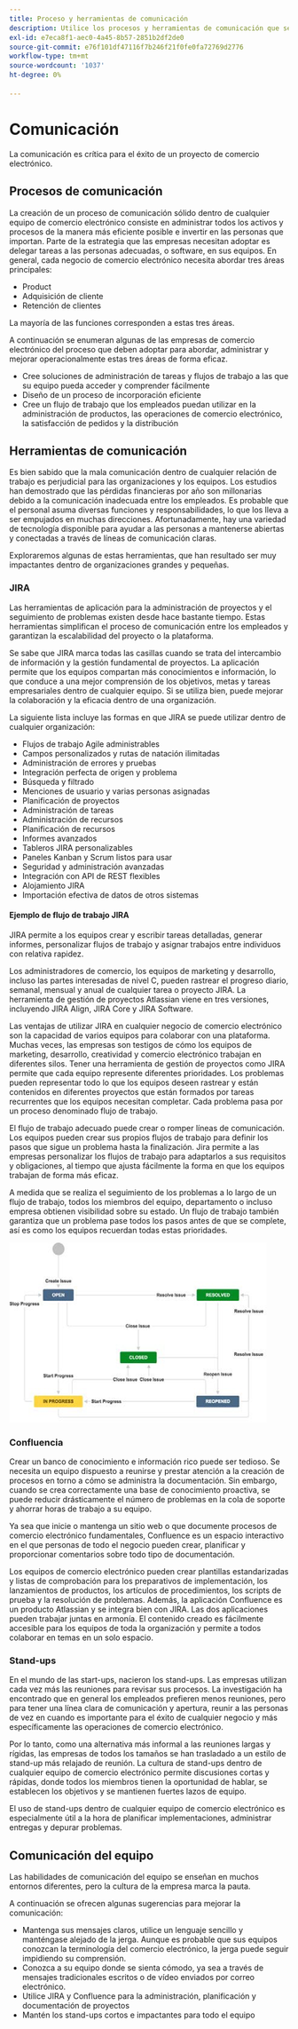 ```yaml
---
title: Proceso y herramientas de comunicación
description: Utilice los procesos y herramientas de comunicación que se adapten a las necesidades de su equipo de comercio electrónico.
exl-id: e7eca8f1-aec0-4a45-8b57-2851b2df2de0
source-git-commit: e76f101df47116f7b246f21f0fe0fa72769d2776
workflow-type: tm+mt
source-wordcount: '1037'
ht-degree: 0%

---
```


# Comunicación

La comunicación es crítica para el éxito de un proyecto de comercio electrónico.

## Procesos de comunicación

La creación de un proceso de comunicación sólido dentro de cualquier equipo de comercio electrónico consiste en administrar todos los activos y procesos de la manera más eficiente posible e invertir en las personas que importan. Parte de la estrategia que las empresas necesitan adoptar es delegar tareas a las personas adecuadas, o software, en sus equipos. En general, cada negocio de comercio electrónico necesita abordar tres áreas principales:

- Product
- Adquisición de cliente
- Retención de clientes

La mayoría de las funciones corresponden a estas tres áreas.

A continuación se enumeran algunas de las empresas de comercio electrónico del proceso que deben adoptar para abordar, administrar y mejorar operacionalmente estas tres áreas de forma eficaz.

- Cree soluciones de administración de tareas y flujos de trabajo a las que su equipo pueda acceder y comprender fácilmente
- Diseño de un proceso de incorporación eficiente
- Cree un flujo de trabajo que los empleados puedan utilizar en la administración de productos, las operaciones de comercio electrónico, la satisfacción de pedidos y la distribución

## Herramientas de comunicación

Es bien sabido que la mala comunicación dentro de cualquier relación de trabajo es perjudicial para las organizaciones y los equipos. Los estudios han demostrado que las pérdidas financieras por año son millonarias debido a la comunicación inadecuada entre los empleados. Es probable que el personal asuma diversas funciones y responsabilidades, lo que los lleva a ser empujados en muchas direcciones. Afortunadamente, hay una variedad de tecnología disponible para ayudar a las personas a mantenerse abiertas y conectadas a través de líneas de comunicación claras.

Exploraremos algunas de estas herramientas, que han resultado ser muy impactantes dentro de organizaciones grandes y pequeñas.

### JIRA

Las herramientas de aplicación para la administración de proyectos y el seguimiento de problemas existen desde hace bastante tiempo. Estas herramientas simplifican el proceso de comunicación entre los empleados y garantizan la escalabilidad del proyecto o la plataforma.

Se sabe que JIRA marca todas las casillas cuando se trata del intercambio de información y la gestión fundamental de proyectos. La aplicación permite que los equipos compartan más conocimientos e información, lo que conduce a una mejor comprensión de los objetivos, metas y tareas empresariales dentro de cualquier equipo. Si se utiliza bien, puede mejorar la colaboración y la eficacia dentro de una organización.

La siguiente lista incluye las formas en que JIRA se puede utilizar dentro de cualquier organización:

- Flujos de trabajo Agile administrables
- Campos personalizados y rutas de natación ilimitadas
- Administración de errores y pruebas
- Integración perfecta de origen y problema
- Búsqueda y filtrado
- Menciones de usuario y varias personas asignadas
- Planificación de proyectos
- Administración de tareas
- Administración de recursos
- Planificación de recursos
- Informes avanzados
- Tableros JIRA personalizables
- Paneles Kanban y Scrum listos para usar
- Seguridad y administración avanzadas
- Integración con API de REST flexibles
- Alojamiento JIRA
- Importación efectiva de datos de otros sistemas

#### Ejemplo de flujo de trabajo JIRA

JIRA permite a los equipos crear y escribir tareas detalladas, generar informes, personalizar flujos de trabajo y asignar trabajos entre individuos con relativa rapidez.

Los administradores de comercio, los equipos de marketing y desarrollo, incluso las partes interesadas de nivel C, pueden rastrear el progreso diario, semanal, mensual y anual de cualquier tarea o proyecto JIRA. La herramienta de gestión de proyectos Atlassian viene en tres versiones, incluyendo JIRA Align, JIRA Core y JIRA Software.

Las ventajas de utilizar JIRA en cualquier negocio de comercio electrónico son la capacidad de varios equipos para colaborar con una plataforma. Muchas veces, las empresas son testigos de cómo los equipos de marketing, desarrollo, creatividad y comercio electrónico trabajan en diferentes silos. Tener una herramienta de gestión de proyectos como JIRA permite que cada equipo represente diferentes prioridades. Los problemas pueden representar todo lo que los equipos deseen rastrear y están contenidos en diferentes proyectos que están formados por tareas recurrentes que los equipos necesitan completar. Cada problema pasa por un proceso denominado flujo de trabajo.

El flujo de trabajo adecuado puede crear o romper líneas de comunicación. Los equipos pueden crear sus propios flujos de trabajo para definir los pasos que sigue un problema hasta la finalización. Jira permite a las empresas personalizar los flujos de trabajo para adaptarlos a sus requisitos y obligaciones, al tiempo que ajusta fácilmente la forma en que los equipos trabajan de forma más eficaz.

A medida que se realiza el seguimiento de los problemas a lo largo de un flujo de trabajo, todos los miembros del equipo, departamento o incluso empresa obtienen visibilidad sobre su estado. Un flujo de trabajo también garantiza que un problema pase todos los pasos antes de que se complete, así es como los equipos recuerdan todas estas prioridades.

![Diagrama de ejemplo del flujo de trabajo JIRA](../../assets/playbooks/jira-workflow-example.png)

### Confluencia

Crear un banco de conocimiento e información rico puede ser tedioso. Se necesita un equipo dispuesto a reunirse y prestar atención a la creación de procesos en torno a cómo se administra la documentación. Sin embargo, cuando se crea correctamente una base de conocimiento proactiva, se puede reducir drásticamente el número de problemas en la cola de soporte y ahorrar horas de trabajo a su equipo.

Ya sea que inicie o mantenga un sitio web o que documente procesos de comercio electrónico fundamentales, Confluence es un espacio interactivo en el que personas de todo el negocio pueden crear, planificar y proporcionar comentarios sobre todo tipo de documentación.

Los equipos de comercio electrónico pueden crear plantillas estandarizadas y listas de comprobación para los preparativos de implementación, los lanzamientos de productos, los artículos de procedimientos, los scripts de prueba y la resolución de problemas. Además, la aplicación Confluence es un producto Atlassian y se integra bien con JIRA. Las dos aplicaciones pueden trabajar juntas en armonía. El contenido creado es fácilmente accesible para los equipos de toda la organización y permite a todos colaborar en temas en un solo espacio.

### Stand-ups

En el mundo de las start-ups, nacieron los stand-ups. Las empresas utilizan cada vez más las reuniones para revisar sus procesos. La investigación ha encontrado que en general los empleados prefieren menos reuniones, pero para tener una línea clara de comunicación y apertura, reunir a las personas de vez en cuando es importante para el éxito de cualquier negocio y más específicamente las operaciones de comercio electrónico.

Por lo tanto, como una alternativa más informal a las reuniones largas y rígidas, las empresas de todos los tamaños se han trasladado a un estilo de stand-up más relajado de reunión. La cultura de stand-ups dentro de cualquier equipo de comercio electrónico permite discusiones cortas y rápidas, donde todos los miembros tienen la oportunidad de hablar, se establecen los objetivos y se mantienen fuertes lazos de equipo.

El uso de stand-ups dentro de cualquier equipo de comercio electrónico es especialmente útil a la hora de planificar implementaciones, administrar entregas y depurar problemas.

## Comunicación del equipo

Las habilidades de comunicación del equipo se enseñan en muchos entornos diferentes, pero la cultura de la empresa marca la pauta.

A continuación se ofrecen algunas sugerencias para mejorar la comunicación:

- Mantenga sus mensajes claros, utilice un lenguaje sencillo y manténgase alejado de la jerga. Aunque es probable que sus equipos conozcan la terminología del comercio electrónico, la jerga puede seguir impidiendo su comprensión.
- Conozca a su equipo donde se sienta cómodo, ya sea a través de mensajes tradicionales escritos o de vídeo enviados por correo electrónico.
- Utilice JIRA y Confluence para la administración, planificación y documentación de proyectos
- Mantén los stand-ups cortos e impactantes para todo el equipo
